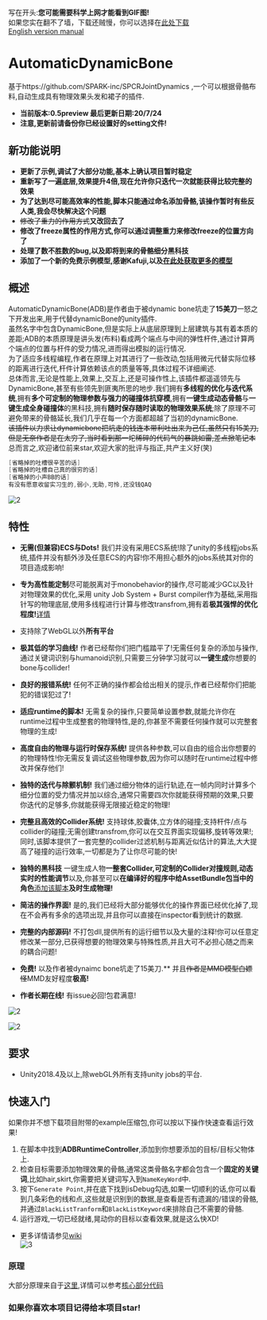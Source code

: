 写在开头:**您可能需要科学上网才能看到GIF图!**  
如果您实在翻不了墙，下载还贼慢，你可以选择在[此处下载](https://gitee.com/OneYoungMean/Automatic-DynamicBone)  
[English version manual](https://github.com/OneYoungMean/Automatic-DynamicBone/wiki/English-version-manual)  

# AutomaticDynamicBone

基于https://github.com/SPARK-inc/SPCRJointDynamics ,一个可以根据骨骼布料,自动生成具有物理效果头发和裙子的插件.  
- **当前版本:0.5preview 最后更新日期:20/7/24**  
- **注意,更新前请备份你已经设置好的setting文件!**   

## 新功能说明

- **更新了示例,调试了大部分功能,基本上确认项目暂时稳定**  
- **重新写了一遍底层,效果提升4倍,现在允许你只迭代一次就能获得比较完整的效果**  
- **为了达到尽可能高效率的性能,脚本只能通过命名添加骨骼,该操作暂时有些反人类,我会尽快解决这个问题**  
- 	<s>修改了重力的作用方式</s>**又改回去了**  
- **修改了freeze属性的作用方式,你可以通过调整重力来修改freeze的位置方向了**  
- **处理了数不胜数的bug,以及即将到来的骨骼细分黑科技**  
- **添加了一个新的免费示例模型,感谢Kafuji,以及[在此处获取更多的模型](https://fantia.jp/fanclubs/3967)**  

## 概述   

AutomaticDynamicBone(ADB)是作者由于被dynamic bone坑走了**15美刀**一怒之下开发出来,用于代替dynamicBone的unity插件.   
虽然名字中包含DynamicBone,但是实际上从底层原理到上层建筑与其有着本质的差距;ADB的本质原理是讲头发(布料)看成两个端点与中间的弹性杆件,通过计算两个端点的位置与杆件的受力情况,进而得出模拟的运行情况.  
为了适应多线程编程,作者在原理上对其进行了一些改动,包括用微元代替实际位移的距离进行迭代,杆件计算依赖该点的质量等等,具体过程不详细阐述.  
总体而言,无论是性能上,效果上,交互上,还是可操作性上,该插件都遥遥领先与DynamicBone,甚至有些领先到匪夷所思的地步.我们拥有**多线程的优化与迭代系统**,拥有**多个可定制的物理参数与强力的碰撞体抗穿模**,拥有**一键生成动态骨骼**与**一键生成全身碰撞体**的黑科技,拥有**随时保存随时读取的物理效果系统**;除了原理不可避免带来的骨骼延长,我们几乎在每一个方面都超越了当初的dynamicBone.  
<s>该插件以力求让dynamicbone把坑走的钱连本带利吐出来为己任,虽然只有15美刀,但是无奈作者是在太穷了,当时看到那一坨稀碎的代码气的暴跳如雷,差点掀笔记本</s>  
总而言之,欢迎诸位前来star,欢迎大家的批评与指正,共产主义好(笑)  

```C#
[省略掉的吐槽很辛苦的话]
[省略掉的吐槽自己真的很穷的话]
[省略掉的小声BB的话]
有没有愿意收留实习生的,弱小,无助,可怜,还没钱QAQ
```
![2](https://github.com/OneYoungMean/Automatic-DynamicBone/blob/master/Manual%20GIF/A31.gif)  

## 特性

- **无需(但兼容)ECS与Dots!** 我们并没有采用ECS系统!除了unity的多线程jobs系统,插件并没有额外涉及任意ECS的内容!你不用担心额外的jobs系统其对你的项目造成影响!

- **专为高性能定制**尽可能脱离对于monobehavior的操作,尽可能减少GC以及针对物理效果的优化,采用 unity Job System + Burst compiler作为基础,采用指针写的物理底层,使用多线程进行计算与修改transfrom,拥有着**极其强悍的优化程度!**[详情](https://github.com/OneYoungMean/AutomaticDynamicBone/wiki/Q&A#q%E6%80%A7%E8%83%BD%E6%96%B9%E9%9D%A2%E5%85%B7%E4%BD%93%E6%80%8E%E4%B9%88%E6%A0%B7)  

- 支持除了WebGL以外**所有平台**  

- **极其低的学习曲线!** 作者已经帮你们把门槛踏平了!无需任何复杂的添加与操作,通过关键词识别与humanoid识别,只需要三分钟学习就可以**一键生成**你想要的bone与collider!

- **良好的报错系统!** 任何不正确的操作都会给出相关的提示,作者已经帮你们把能犯的错误犯过了!  

- **适应runtime的脚本!** 无需复杂的操作,只要简单设置参数,就能允许你在runtime过程中生成整套的物理特性,是的,你甚至不需要任何操作就可以完整套物理的生成!  

- **高度自由的物理与运行时保存系统!** 提供各种参数,可以自由的组合出你想要的的物理特性!你无需反复调试这些物理参数,因为你可以随时在runtime过程中修改并保存他们!  

- **独特的迭代与除颤机制!** 我们通过细分物体的运行轨迹,在一帧内同时计算多个细分位置的受力情况并加以综合,通常只需要四次你就能获得预期的效果,只要你迭代的足够多,你就能获得无限接近稳定的物理!  

- **完整且高效的Collider系统!** 支持球体,胶囊体,立方体的碰撞;支持杆件/点与collider的碰撞;无需创建transfrom,你可以在交互界面实现偏移,旋转等效果!;同时,该脚本提供了一套完整的collider过滤机制与距离近似估计的算法,大大提高了碰撞的运行效率,一切都是为了让你尽可能的快!  

- **独特的黑科技** 一键生成人物**一整套Collider,可定制的Collider对撞规则,动态实时的性能调节**以及,你甚至可以**在编译好的程序中给AssetBundle包当中的角色**[添加该脚本](https://github.com/OneYoungMean/AutomaticDynamicBone/wiki/ADBRuntimeController%E4%BB%8B%E7%BB%8D#%E5%A6%82%E4%BD%95%E5%9C%A8runtime%E7%9A%84%E6%97%B6%E5%80%99%E6%B7%BB%E5%8A%A0%E8%AF%A5%E8%84%9A%E6%9C%AC)**及时生成物理!**

- **简洁的操作界面!** 是的,我们已经将大部分能够优化的操作界面已经优化掉了,现在不会再有多余的选项出现,并且你可以直接在inspector看到统计的数据.  

- **完整的内部源码!** 不打包dll,提供所有的运行细节以及大量的注释!你可以任意定修改某一部分,已获得想要的物理效果与特殊性质,并且大可不必担心随之而来的耦合问题!  

- **免费!** 以及作者被dynaimc bone坑走了15美刀.** 并且<s>作者是MMD模型白嫖怪</s>MMD友好程度**极高!**

- **作者长期在线!** 有issue必回!包君满意!

![2](https://github.com/OneYoungMean/AutomaticDynamicBone/blob/master/Manual%20GIF/A0.gif)  
 
![2](https://s2.ax1x.com/2020/02/29/3yRc8g.gif)

## 要求

- Unity2018.4及以上,除webGL外所有支持unity jobs的平台.  

## 快速入门

如果你并不想下载项目附带的example压缩包,你可以按以下操作快速查看运行效果!  

1. 在脚本中找到**ADBRuntimeController**,添加到你想要添加的目标/目标父物体上.
2. 检查目标需要添加物理效果的骨骼,通常这类骨骼名字都会包含一个**固定的关键词**,比如hair,skirt,你需要把关键词写入到`NameKeyWord`中.
3. 按下`Generate Point`,并在底下找到isDebug勾选,如果一切顺利的话,你可以看到几条彩色的线和点,这些就是识别到的数据,是查看是否有遗漏的/错误的骨骼,并通过`BlackListTranform`和`BlackListKeyword`来排除自己不需要的骨骼.  
4. 运行游戏,一切已经就绪,晃动你的目标以查看效果,就是这么快XD!
- 更多详情请参见[wiki](https://github.com/OneYoungMean/Automatic-DynamicBone/wiki)  
![3](https://github.com/OneYoungMean/Automatic-DynamicBone/blob/master/Manual%20GIF/A3.gif)   

### 原理

大部分原理来自于[这里](https://github.com/SPARK-inc/SPCRJointDynamics),详情可以参考[核心部分代码](https://github.com/OneYoungMean/Automatic-DynamicBone/blob/master/ADB%20Unity%20Project/Assets/Automatic%20Dynaimc%20Bone/ADBRunTimeJobsTable.cs)

### 如果你喜欢本项目记得给本项目star!

